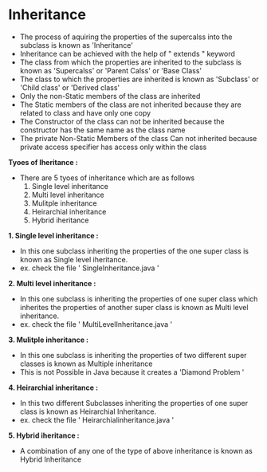 # Inheritance 

  - The process of aquiring the properties of the supercalss into the subclass is known as 'Inheritance'
  - Inheritance can be achieved with the help of " extends " keyword
  - The class from which the properties are inherited to the subclass is known as 'Supercalss' or 'Parent Calss' or 'Base Class'
  - The class to which the properties are inherited is known as 'Subclass' or 'Child class' or 'Derived class'
  - Only the non-Static members of the class are inherited
  - The Static members of the class are not inherited because they are related to class and have only one copy
  - The Constructor of the class can not be inherited because the constructor has the same name as the class name
  - The private Non-Static Members of the class Can not inherited because private access specifier has access only within the class

**Tyoes of Iheritance :**
  - There are 5 tyoes of inheritance which are as follows
      1. Single level inheritance
      2. Multi level inheritance
      3. Mulitple inheritance
      4. Heirarchial inheritance
      5. Hybrid iheritance
   

**1. Single level inheritance :**
  - In this one subclass inheriting the properties of the one super class is known as Single level iheritance.
  - ex.
    check the file ' SingleInheritance.java '

**2. Multi level inheritance :**
  - In this one subclass is inheriting the properties of one super class which inherites the properties of another super class is known as Multi level inheritance.
  - ex.
      check the file ' MultiLevelInheritance.java '

**3. Mulitple inheritance :**
  - In this one subclass is inheriting the properties of two different super classes is known as Multiple inheritance
  - This is not Possible in Java because it creates a 'Diamond Problem '

**4. Heirarchial inheritance :**
  - In this two different Subclasses inheriting the properties of one super class is known as Heirarchial Inheritance.
  - ex.
      check the file ' Heirarchialinheritance.java ' 

**5. Hybrid iheritance :**
  - A combination of any one of the type of above inheritance is known as Hybrid Inheritance


    
